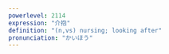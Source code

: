 ```yaml
---
powerlevel: 2114
expression: "介抱"
definition: "(n,vs) nursing; looking after"
pronunciation: "かいほう"
---
```


